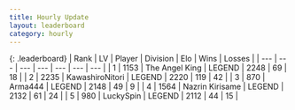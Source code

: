 ```yaml
---
title: Hourly Update
layout: leaderboard
category: hourly
---
```


{: .leaderboard}
| Rank | LV | Player | Division | Elo | Wins | Losses |
| --- | --- | --- | --- | --- | --- | --- |
| <span data-change="0">1</span> | 1153 | <span title="ID: 547162">The Angel King</span> | LEGEND | <span data-change="0">2248</span> | <span data-change="0">69</span> | <span data-change="0">18</span> |
| <span data-change="0">2</span> | 2235 | <span title="ID: 164871">KawashiroNitori</span> | LEGEND | <span data-change="0">2220</span> | <span data-change="0">119</span> | <span data-change="0">42</span> |
| <span data-change="0">3</span> | 870 | <span title="ID: 1034">Arma444</span> | LEGEND | <span data-change="0">2148</span> | <span data-change="0">49</span> | <span data-change="0">9</span> |
| <span data-change="0">4</span> | 1564 | <span title="ID: 315148">Nazrin Kirisame</span> | LEGEND | <span data-change="0">2132</span> | <span data-change="0">61</span> | <span data-change="0">24</span> |
| <span data-change="0">5</span> | 980 | <span title="ID: 498412">LuckySpin</span> | LEGEND | <span data-change="0">2112</span> | <span data-change="0">44</span> | <span data-change="0">15</span> |